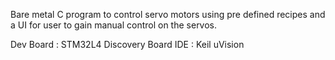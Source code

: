 Bare metal C program to control servo motors using pre defined recipes and a UI for user to gain manual control on the servos.

Dev Board : STM32L4 Discovery Board
IDE       : Keil uVision
